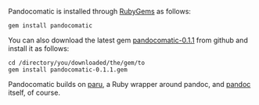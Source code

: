 Pandocomatic is installed through [RubyGems](https://rubygems.org/) as
follows:

~~~{.bash}
gem install pandocomatic
~~~

You can also download the latest gem
[pandocomatic-0.1.1](https://github.com/htdebeer/pandocomatic/blob/master/releases/pandocomatic-0.1.1.gem) from github and
install it as follows:

~~~{.bash}
cd /directory/you/downloaded/the/gem/to
gem install pandocomatic-0.1.1.gem
~~~ 

Pandocomatic builds on [paru](https://heerdebeer.org/Software/markdown/paru/),
a Ruby wrapper around pandoc, and [pandoc](http://pandoc.org/) itself, of
course.
